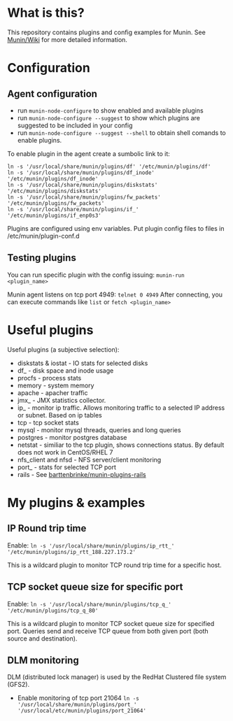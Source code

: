 # What is this?

This repository contains plugins and config examples for Munin. See [Munin/Wiki](http://munin-monitoring.org/wiki) for more detailed information.

# Configuration

## Agent configuration
* run `munin-node-configure` to show enabled and available plugins
* run `munin-node-configure --suggest` to show which plugins are suggested to be included in your config
* run `munin-node-configure --suggest --shell` to obtain shell comands to enable plugins.

To enable plugin in the agent create a sumbolic link to it:
```
ln -s '/usr/local/share/munin/plugins/df' '/etc/munin/plugins/df'
ln -s '/usr/local/share/munin/plugins/df_inode' '/etc/munin/plugins/df_inode'
ln -s '/usr/local/share/munin/plugins/diskstats' '/etc/munin/plugins/diskstats'
ln -s '/usr/local/share/munin/plugins/fw_packets' '/etc/munin/plugins/fw_packets'
ln -s '/usr/local/share/munin/plugins/if_' '/etc/munin/plugins/if_enp0s3'
```

Plugins are configured using env variables. Put plugin config files to files in /etc/munin/plugin-conf.d

## Testing plugins

You can run specific plugin with the config issuing:
`munin-run <plugin_name>`

Munin agent listens on tcp port 4949:
`telnet 0 4949`
After connecting, you can execute commands like `list` or `fetch <plugin_name>`

# Useful plugins

Useful plugins (a subjective selection):
* diskstats & iostat - IO stats for selected disks
* df_ - disk space and inode usage
* procfs - process stats
* memory - system memory
* apache - apacher traffic
* jmx_ - JMX statistics collector. 
* ip_ - monitor ip traffic. Allows monitoring traffic to a selected IP address or subnet. Based on ip tables
* tcp - tcp socket stats
* mysql - monitor mysql threads, queries and long queries
* postgres - monitor postgres database
* netstat - similiar to the tcp plugin, shows connections status. By default does not work in CentOS/RHEL 7
* nfs_client and nfsd - NFS server/client monitoring
* port_ - stats for selected TCP port
* rails - See [barttenbrinke/munin-plugins-rails](https://github.com/barttenbrinke/munin-plugins-rails)
 
# My plugins & examples

## IP Round trip time
Enable:
`ln -s '/usr/local/share/munin/plugins/ip_rtt_' '/etc/munin/plugins/ip_rtt_188.227.173.2'`

This is a wildcard plugin to monitor TCP round trip time for a specific host.

## TCP socket queue size for specific port
Enable:
`ln -s '/usr/local/share/munin/plugins/tcp_q_' '/etc/munin/plugins/tcp_q_80'`

This is a wildcard plugin to monitor TCP socket queue size for specified port. Queries send and receive TCP queue from both given port 
(both source and destination).


## DLM monitoring
DLM (distributed lock manager) is used by the RedHat Clustered file system (GFS2).

* Enable monitoring of tcp port 21064
`ln -s '/usr/local/share/munin/plugins/port_' '/usr/local/etc/munin/plugins/port_21064'`


